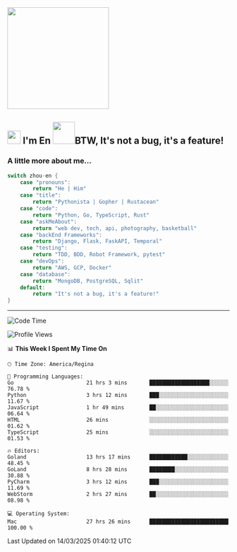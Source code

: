 <img align='center' src="https://media.giphy.com/media/GP1TJJSV4Ys1r64q2A/giphy.gif" width="230">

<h2><img src="https://emojis.slackmojis.com/emojis/images/1531849430/4246/blob-sunglasses.gif?1531849430" width="30"/> I'm En <img src="https://media.giphy.com/media/12oufCB0MyZ1Go/giphy.gif" width="50">BTW, It's not a bug, it's a feature!</h2>


<!-- <img align='right' src="https://media.giphy.com/media/M9gbBd9nbDrOTu1Mqx/giphy.gif" width="230"> -->


### A little more about me... 
<!--
```javascript
const zhou-en = {
    pronouns: "He" | "Him",
    title: "Pythonista" | "Gopher" | "Rustacean",
    code: ["Python", "Go", "Rust", "TypeScript"],
    askMeAbout: ["web dev", "tech", "app dev", "photography"],
    technologies: {
        backEnd: {
            python: ["Django", "Flask", "FaskAPI"],
            go: []
        },
        scraping: ["selenium", "scrapy", "spider"],
        testing: ["Robot Framework"],
        devOps: ["AWS", "Docker", "GCP", "Nginx"],
        databases: ["mongo", "postgresql", "sqlite"],
        misc: ["Firebase", "Heroku"]
    },
    architecture: ["Event Driven Architecture", "Microservices"],
    currentFocus: ["Temporal", "Rust"],
    funFact: "It's not a bug, it's a feature!"
};
```
  -->

```go
switch zhou-en {
    case "pronouns":
        return "He | Him"
    case "title":
        return "Pythonista | Gopher | Rustacean"
    case "code":
        return "Python, Go, TypeScript, Rust"
    case "askMeAbout":
        return "web dev, tech, api, photography, basketball"
    case "backEnd Frameworks":
        return "Django, Flask, FaskAPI, Temporal"
    case "testing":
        return "TDD, BDD, Robot Framework, pytest"
    case "devOps":
        return "AWS, GCP, Docker"
    case "database":
        return "MongoDB, PostgreSQL, Sqlit"
    default:
        return "It's not a bug, it's a feature!"
}
```




---
<!--START_SECTION:waka-->
![Code Time](http://img.shields.io/badge/Code%20Time-2%2C135%20hrs%2049%20mins-blue)

![Profile Views](http://img.shields.io/badge/Profile%20Views-0-blue)

📊 **This Week I Spent My Time On** 

```text
🕑︎ Time Zone: America/Regina

💬 Programming Languages: 
Go                       21 hrs 3 mins       ███████████████████░░░░░░   76.78 % 
Python                   3 hrs 12 mins       ███░░░░░░░░░░░░░░░░░░░░░░   11.67 % 
JavaScript               1 hr 49 mins        ██░░░░░░░░░░░░░░░░░░░░░░░   06.64 % 
HTML                     26 mins             ░░░░░░░░░░░░░░░░░░░░░░░░░   01.62 % 
TypeScript               25 mins             ░░░░░░░░░░░░░░░░░░░░░░░░░   01.53 % 

🔥 Editors: 
Goland                   13 hrs 17 mins      ████████████░░░░░░░░░░░░░   48.45 % 
GoLand                   8 hrs 28 mins       ████████░░░░░░░░░░░░░░░░░   30.88 % 
PyCharm                  3 hrs 12 mins       ███░░░░░░░░░░░░░░░░░░░░░░   11.69 % 
WebStorm                 2 hrs 27 mins       ██░░░░░░░░░░░░░░░░░░░░░░░   08.98 % 

💻 Operating System: 
Mac                      27 hrs 26 mins      █████████████████████████   100.00 % 
```


 Last Updated on 14/03/2025 01:40:12 UTC
<!--END_SECTION:waka-->
